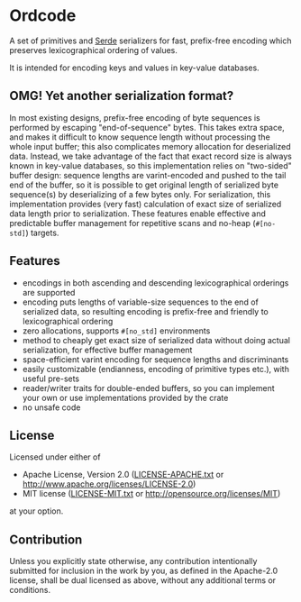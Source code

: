 # Ordcode

 A set of primitives and [Serde](https://serde.rs) serializers for
 fast, prefix-free encoding which preserves lexicographical ordering of values.

 It is intended for encoding keys and values in key-value databases.

## OMG! Yet another serialization format?

 In most existing designs, prefix-free encoding of byte sequences is performed by escaping
 "end-of-sequence" bytes. This takes extra space, and makes it difficult to know sequence length
 without processing the whole input buffer; this also complicates memory allocation for
 deserialized data. Instead, we take advantage of the fact that exact record size is always
 known in key-value databases, so this implementation relies on "two-sided" buffer design:
 sequence lengths are varint-encoded and pushed to the tail end of the buffer, so
 it is possible to get original length of serialized byte sequence(s) by deserializing of
 a few bytes only.
 For serialization, this implementation provides (very fast) calculation of exact size
 of serialized data length prior to serialization. These features
 enable effective and predictable buffer management for repetitive scans and no-heap
 (`#[no-std]`) targets.

## Features

 * encodings in both ascending and descending lexicographical orderings are supported
 * encoding puts lengths of variable-size sequences to the end of serialized data,
   so resulting encoding is prefix-free and friendly to lexicographical ordering
 * zero allocations, supports `#[no_std]` environments
 * method to cheaply get exact size of serialized data without doing actual serialization,
   for effective buffer management
 * space-efficient varint encoding for sequence lengths and discriminants
 * easily customizable (endianness, encoding of primitive types etc.), with useful pre-sets
 * reader/writer traits for double-ended buffers, so you can implement your own or use
   implementations provided by the crate
 * no unsafe code

## License

Licensed under either of

 * Apache License, Version 2.0
   ([LICENSE-APACHE.txt](LICENSE-APACHE) or http://www.apache.org/licenses/LICENSE-2.0)
 * MIT license
   ([LICENSE-MIT.txt](LICENSE-MIT) or http://opensource.org/licenses/MIT)

at your option.

## Contribution

Unless you explicitly state otherwise, any contribution intentionally submitted
for inclusion in the work by you, as defined in the Apache-2.0 license, shall be
dual licensed as above, without any additional terms or conditions.